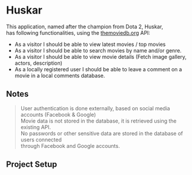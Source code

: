 # Huskar

This application, named after the champion from Dota 2, Huskar, <br>has following functionalities, 
using the <a href="themoviedb.org">themoviedb.org</a> API:

* As a visitor I should be able to view latest movies / top movies<br>
* As a visitor I should be able to search movies by name and/or genre.<br>
* As a visitor I should be able to view movie details (Fetch image gallery, actors, description)<br>
* As a locally registered user I should be able to leave a comment on a movie in a local comments database.<br>

## Notes
> User authentication is done externally, based on social media accounts (Facebook & Google)<br>
> Movie data is not stored in the database, it is retrieved using the existing API.<br>
> No passwords or other sensitive data are stored in the database of users connected <br>through Facebook and Google accounts.

## Project Setup
```

```
